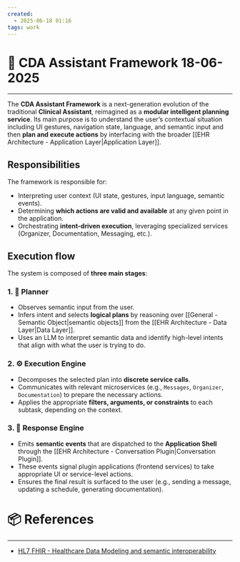 ```yaml
---
created:
  - 2025-06-18 01:16
tags: work
---
```

# 📃 CDA Assistant Framework 18-06-2025

---
The **CDA Assistant Framework** is a next-generation evolution of the traditional **Clinical Assistant**, reimagined as a **modular intelligent planning service**. Its main purpose is to understand the user’s contextual situation including UI gestures, navigation state, language, and semantic input and then **plan and execute actions** by interfacing with the broader [[EHR Architecture - Application Layer|Application Layer]].

## Responsibilities
The framework is responsible for:
- Interpreting user context (UI state, gestures, input language, semantic events).
- Determining **which actions are valid and available** at any given point in the application.
- Orchestrating **intent-driven execution**, leveraging specialized services (Organizer, Documentation, Messaging, etc.).
## Execution flow
The system is composed of **three main stages**:
### 1. 🧩 **Planner**
- Observes semantic input from the user.
- Infers intent and selects **logical plans** by reasoning over [[General - Semantic Object|semantic objects]] from the [[EHR Architecture - Data Layer|Data Layer]].
- Uses an LLM to interpret semantic data and identify high-level intents that align with what the user is trying to do.
### 2. ⚙️ **Execution Engine**
- Decomposes the selected plan into **discrete service calls**.
- Communicates with relevant microservices (e.g., `Messages`, `Organizer`, `Documentation`) to prepare the necessary actions.
- Applies the appropriate **filters, arguments, or constraints** to each subtask, depending on the context.
### 3. 📨 **Response Engine**
- Emits **semantic events** that are dispatched to the **Application Shell** through the [[EHR Architecture - Conversation Plugin|Conversation Plugin]].
- These events signal plugin applications (frontend services) to take appropriate UI or service-level actions.
- Ensures the final result is surfaced to the user (e.g., sending a message, updating a schedule, generating documentation).

# 📦 References

---

- [HL7 FHIR - Healthcare Data Modeling and semantic interoperability](https://hl7.org/fhir/)